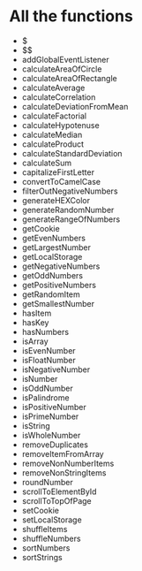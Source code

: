 # All the functions

- $
- $$
- addGlobalEventListener
- calculateAreaOfCircle
- calculateAreaOfRectangle
- calculateAverage
- calculateCorrelation
- calculateDeviationFromMean
- calculateFactorial
- calculateHypotenuse
- calculateMedian
- calculateProduct
- calculateStandardDeviation
- calculateSum
- capitalizeFirstLetter
- convertToCamelCase
- filterOutNegativeNumbers
- generateHEXColor
- generateRandomNumber
- generateRangeOfNumbers
- getCookie
- getEvenNumbers
- getLargestNumber
- getLocalStorage
- getNegativeNumbers
- getOddNumbers
- getPositiveNumbers
- getRandomItem
- getSmallestNumber
- hasItem
- hasKey
- hasNumbers
- isArray
- isEvenNumber
- isFloatNumber
- isNegativeNumber
- isNumber
- isOddNumber
- isPalindrome
- isPositiveNumber
- isPrimeNumber
- isString
- isWholeNumber
- removeDuplicates
- removeItemFromArray
- removeNonNumberItems
- removeNonStringItems
- roundNumber
- scrollToElementById
- scrollToTopOfPage
- setCookie
- setLocalStorage
- shuffleItems
- shuffleNumbers
- sortNumbers
- sortStrings
